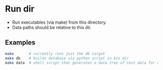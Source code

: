# Run dir
* Run executables (via make) from this directory.
* Data paths should be relative to this dir.

## Examples
```sh
make       # currently runs just the db target
make db    # builds database via python script in bin dir
make data  # shell script that generates a data tree of test data for development
```
